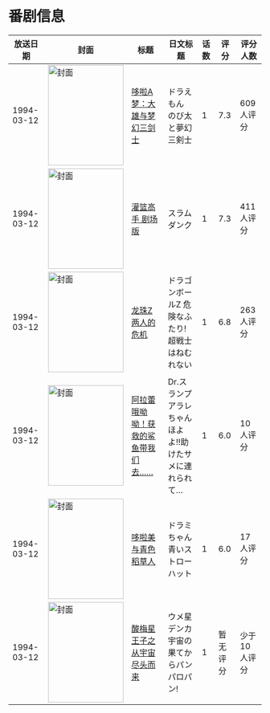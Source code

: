 # 番剧信息

|放送日期|封面|标题|日文标题|话数|评分|评分人数|
|---|---|---|---|---|---|---|
|1994-03-12|<img src="//lain.bgm.tv/pic/cover/c/49/ae/453_BAuzA.jpg" alt="封面" style="width:150px;height:200px;object-fit:cover;">|[哆啦A梦：大雄与梦幻三剑士](https://bangumi.tv/subject/453)|ドラえもん のび太と夢幻三剣士|1|7.3|609人评分|
|1994-03-12|<img src="//lain.bgm.tv/pic/cover/c/7e/c3/3731_tjHJI.jpg" alt="封面" style="width:150px;height:200px;object-fit:cover;">|[灌篮高手 剧场版](https://bangumi.tv/subject/3731)|スラムダンク|1|7.3|411人评分|
|1994-03-12|<img src="//lain.bgm.tv/pic/cover/c/0b/05/45395_dk7nu.jpg" alt="封面" style="width:150px;height:200px;object-fit:cover;">|[龙珠Z 两人的危机](https://bangumi.tv/subject/45395)|ドラゴンボールZ 危険なふたり!超戦士はねむれない|1|6.8|263人评分|
|1994-03-12|<img src="//lain.bgm.tv/pic/cover/c/b1/7f/82726_6p823.jpg" alt="封面" style="width:150px;height:200px;object-fit:cover;">|[阿拉蕾 哦呦呦！获救的鲨鱼带我们去……](https://bangumi.tv/subject/82726)|Dr.スランプ アラレちゃん ほよよ!!助けたサメに連れられて…|1|6.0|10人评分|
|1994-03-12|<img src="//lain.bgm.tv/pic/cover/c/59/c5/121744_IoooL.jpg" alt="封面" style="width:150px;height:200px;object-fit:cover;">|[哆啦美与青色稻草人](https://bangumi.tv/subject/121744)|ドラミちゃん 青いストローハット|1|6.0|17人评分|
|1994-03-12|<img src="//lain.bgm.tv/pic/cover/c/33/02/187124_oeEMx.jpg" alt="封面" style="width:150px;height:200px;object-fit:cover;">|[酸梅星王子之从宇宙尽头而来](https://bangumi.tv/subject/187124)|ウメ星デンカ 宇宙の果てからパンパロパン!|1|暂无评分|少于10人评分|
